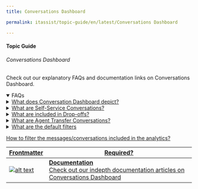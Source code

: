 ```yaml
---
title: Conversations Dashboard

permalink: itassist/topic-guide/en/latest/Conversations Dashboard

---
```


#### Topic Guide
###### Conversations Dashboard

 Check out our explanatory FAQs and documentation links on Conversations Dashboard.

<details open>
  <summary>FAQs
  </summary>
 <a class="nested-accordian-link" target="_blank" href="https://developer.kore.ai/docs/bots/analyzing-your-bot/conversations-dashboard/">

  <details class="nested-details">
 
  <summary>What does Conversation Dashboard depict?
  </summary>

 
 The Conversation Dashboard is a one-stop place for sessions, containment and engagement trends, with the breakup of self-service, drop-off, and agent sessions.

  </details>
 </a>


  <a class="nested-accordian-link" target="_blank" href="https://developer.kore.ai/docs/bots/analyzing-your-bot/conversations-dashboard/#Self-service">
 
  <details class="nested-details">
 
  <summary>What are Self-Service Conversations?
  </summary>

 
   Self-Service Conversations are sessions where a user has completed interaction without dropping off or transferring to agent.


  </details>
 </a>


<a class="nested-accordian-link" target="_blank" href="https://developer.kore.ai/docs/bots/analyzing-your-bot/conversations-dashboard/#Drop-off">
 
  <details class="nested-details">
 
  <summary>What are included in Drop-offs?
  </summary>

 
   Included are all sessions where the user exits the chat session abruptly.


  </details>
 </a>

 <a class="nested-accordian-link" target="_blank" href="https://developer.kore.ai/docs/bots/analyzing-your-bot/conversations-dashboard/#Agent_Transfer">
 
  <details class="nested-details">
 
  <summary>What are Agent Transfer Conversations?
  </summary>

 
  The sessions where the user is transferred to an agent using the Agent Transfer node at any point in the session.

  </details>
 </a>


  <a class="nested-accordian-link" target="_blank" href="https://developer.kore.ai/docs/bots/analyzing-your-bot/conversations-dashboard/#Filter_Criteria">
 
  <details class="nested-details">
 
  <summary>What are the default filters
  </summary>

  Below are the default filter options:

  <ul>
   <li>Date: 24 hours</li>
   <li>Session Type: Interactive Sessions</li>
   <li>Session Status: Closed Session</li>
  </ul>
  </details>
 </a>


 

 <a class="doc-link" target="_blank" href="https://developer.kore.ai/docs/bots/analyzing-your-bot/conversations-dashboard/#Filter_Criteria">
 
 
   How to filter the messages/conversations included in the analytics?

</a>
  

 </details>

 <a class="doc-link" target="_blank" href="https://developer.kore.ai/docs/bots/analyzing-your-bot/conversations-dashboard/">
 

| Frontmatter | Required? |
|-------------|-------------|
| ![alt text](images/docIcon.svg "Title") | **Documentation**  <br /> Check out our indepth documentation articles on Conversations Dashboard | 


</a>
